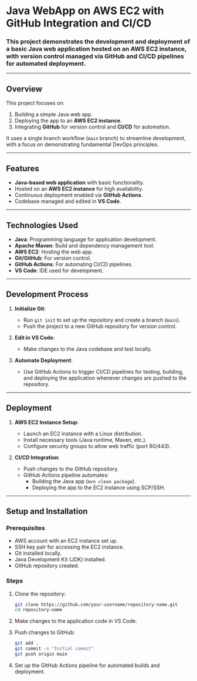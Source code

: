 # Java WebApp on AWS EC2 with GitHub Integration and CI/CD

### This project demonstrates the development and deployment of a **basic Java web application** hosted on an **AWS EC2 instance**, with version control managed via **GitHub** and CI/CD pipelines for automated deployment.
---

## Overview

This project focuses on:
1. Building a simple Java web app.
2. Deploying the app to an **AWS EC2 instance**.
3. Integrating **GitHub** for version control and **CI/CD** for automation.

It uses a single branch workflow (`main` branch) to streamline development, with a focus on demonstrating fundamental DevOps principles.

---

## Features
- **Java-based web application** with basic functionality.
- Hosted on an **AWS EC2 instance** for high availability.
- Continuous deployment enabled via **GitHub Actions**.
- Codebase managed and edited in **VS Code**.

---

## Technologies Used
- **Java**: Programming language for application development.
- **Apache Maven**: Build and dependency management tool.
- **AWS EC2**: Hosting the web app.
- **Git/GitHub**: For version control.
- **GitHub Actions**: For automating CI/CD pipelines.
- **VS Code**: IDE used for development.

---

## Development Process

1. **Initialize Git**:
   - Run `git init` to set up the repository and create a branch (`main`).
   - Push the project to a new GitHub repository for version control.

2. **Edit in VS Code**:
   - Make changes to the Java codebase and test locally.

3. **Automate Deployment**:
   - Use GitHub Actions to trigger CI/CD pipelines for testing, building, and deploying the application whenever changes are pushed to the repository.

---

## Deployment

1. **AWS EC2 Instance Setup**:
   - Launch an EC2 instance with a Linux distribution.
   - Install necessary tools (Java runtime, Maven, etc.).
   - Configure security groups to allow web traffic (port 80/443).

2. **CI/CD Integration**:
   - Push changes to the GitHub repository.
   - GitHub Actions pipeline automates:
     - Building the Java app (`mvn clean package`).
     - Deploying the app to the EC2 instance using SCP/SSH.

---

## Setup and Installation

### Prerequisites
- AWS account with an EC2 instance set up.
- SSH key pair for accessing the EC2 instance.
- Git installed locally.
- Java Development Kit (JDK) installed.
- GitHub repository created.

### Steps
1. Clone the repository:
   ```bash
   git clone https://github.com/your-username/repository-name.git
   cd repository-name
   ```

2. Make changes to the application code in VS Code.

3. Push changes to GitHub:
   ```bash
   git add .
   git commit -m "Initial commit"
   git push origin main
   ```

4. Set up the GitHub Actions pipeline for automated builds and deployment.
